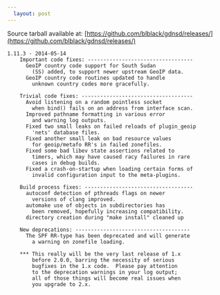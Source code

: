 ```yaml
---
  layout: post
---
```


Source tarball available at:
[https://github.com/blblack/gdnsd/releases/](https://github.com/blblack/gdnsd/releases/)

    1.11.3 - 2014-05-14
        Important code fixes: ----------------------------------
          GeoIP country code support for South Sudan
            (SS) added, to support newer upstream GeoIP data.
          GeoIP country code routines updated to handle
            unknown country codes more gracefully.
    
        Trivial code fixes: ------------------------------------
          Avoid listening on a random pointless socket
            when bind() fails on an address from interface scan.
          Improved pathname formatting in various error
            and warning log outputs.
          Fixed two small leaks on failed reloads of plugin_geoip
            'nets' database files.
          Fixed another small leak on bad resource values
            for geoip/metafo RR's in failed zonefiles.
          Fixed some bad libev state assertions related to
            timers, which may have caused racy failures in rare
            cases in debug builds.
          Fixed a crash-on-startup when loading certain forms of
            invalid configuration input to the meta-plugins.
    
        Build process fixes: -----------------------------------
          autoconf detection of pthreads flags on newer
            versions of clang improved.
          automake use of objects in subdirectories has
            been removed, hopefully increasing compatibility.
          directory creation during "make install" cleaned up
    
        New deprecations: -------------------------------------
          The SPF RR-type has been deprecated and will generate
            a warning on zonefile loading.
    
        *** This really will be the very last release of 1.x
            before 2.0.0, barring the necessity of serious
            bugfixes in the 1.x code.  Please pay attention
            to the deprecation warnings in your log output;
            all of those things will become real issues when
            you upgrade to 2.x.
